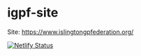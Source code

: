 # igpf-site

Site: <https://www.islingtongpfederation.org/>


[![Netlify Status](https://api.netlify.com/api/v1/badges/2112d2b4-0563-4c7d-8808-6d01a5f66e02/deploy-status)](https://app.netlify.com/sites/igpf/deploys)
